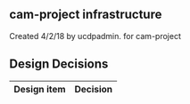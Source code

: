 ## cam-project infrastructure

Created 4/2/18 by ucdpadmin. for cam-project


## Design Decisions
| Design item                | Decision|
| :----------------------------------- | :--------------------------------------------------------------------------------|
